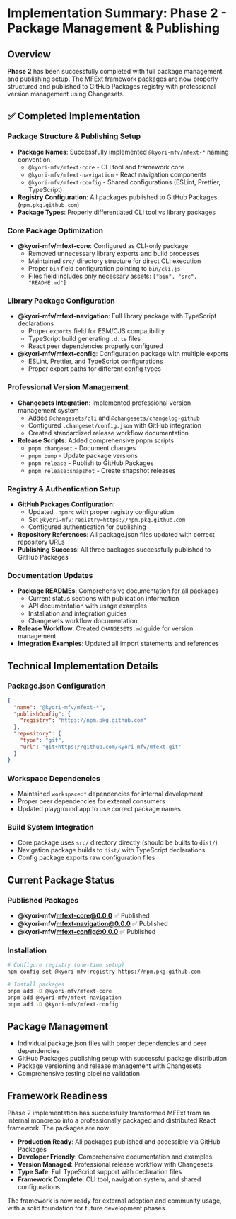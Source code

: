 # Implementation Summary: Phase 2 - Package Management & Publishing

## Overview
**Phase 2** has been successfully completed with full package management and publishing setup. The MFExt framework packages are now properly structured and published to GitHub Packages registry with professional version management using Changesets.

## ✅ Completed Implementation

### Package Structure & Publishing Setup
- **Package Names**: Successfully implemented `@kyori-mfv/mfext-*` naming convention
  - `@kyori-mfv/mfext-core` - CLI tool and framework core
  - `@kyori-mfv/mfext-navigation` - React navigation components
  - `@kyori-mfv/mfext-config` - Shared configurations (ESLint, Prettier, TypeScript)
- **Registry Configuration**: All packages published to GitHub Packages (`npm.pkg.github.com`)
- **Package Types**: Properly differentiated CLI tool vs library packages

### Core Package Optimization
- **@kyori-mfv/mfext-core**: Configured as CLI-only package
  - Removed unnecessary library exports and build processes
  - Maintained `src/` directory structure for direct CLI execution
  - Proper `bin` field configuration pointing to `bin/cli.js`
  - Files field includes only necessary assets: `["bin", "src", "README.md"]`

### Library Package Configuration
- **@kyori-mfv/mfext-navigation**: Full library package with TypeScript declarations
  - Proper `exports` field for ESM/CJS compatibility
  - TypeScript build generating `.d.ts` files
  - React peer dependencies properly configured
- **@kyori-mfv/mfext-config**: Configuration package with multiple exports
  - ESLint, Prettier, and TypeScript configurations
  - Proper export paths for different config types

### Professional Version Management
- **Changesets Integration**: Implemented professional version management system
  - Added `@changesets/cli` and `@changesets/changelog-github`
  - Configured `.changeset/config.json` with GitHub integration
  - Created standardized release workflow documentation
- **Release Scripts**: Added comprehensive pnpm scripts
  - `pnpm changeset` - Document changes
  - `pnpm bump` - Update package versions
  - `pnpm release` - Publish to GitHub Packages
  - `pnpm release:snapshot` - Create snapshot releases

### Registry & Authentication Setup
- **GitHub Packages Configuration**: 
  - Updated `.npmrc` with proper registry configuration
  - Set `@kyori-mfv:registry=https://npm.pkg.github.com`
  - Configured authentication for publishing
- **Repository References**: All package.json files updated with correct repository URLs
- **Publishing Success**: All three packages successfully published to GitHub Packages

### Documentation Updates
- **Package READMEs**: Comprehensive documentation for all packages
  - Current status sections with publication information
  - API documentation with usage examples
  - Installation and integration guides
  - Changesets workflow documentation
- **Release Workflow**: Created `CHANGESETS.md` guide for version management
- **Integration Examples**: Updated all import statements and references

## Technical Implementation Details

### Package.json Configuration
```json
{
  "name": "@kyori-mfv/mfext-*",
  "publishConfig": {
    "registry": "https://npm.pkg.github.com"
  },
  "repository": {
    "type": "git",
    "url": "git+https://github.com/kyori-mfv/mfext.git"
  }
}
```

### Workspace Dependencies
- Maintained `workspace:*` dependencies for internal development
- Proper peer dependencies for external consumers
- Updated playground app to use correct package names

### Build System Integration
- Core package uses `src/` directory directly (should be builts to `dist/`)
- Navigation package builds to `dist/` with TypeScript declarations
- Config package exports raw configuration files

## Current Package Status

### Published Packages
- **@kyori-mfv/mfext-core@0.0.0** ✅ Published
- **@kyori-mfv/mfext-navigation@0.0.0** ✅ Published  
- **@kyori-mfv/mfext-config@0.0.0** ✅ Published

### Installation
```bash
# Configure registry (one-time setup)
npm config set @kyori-mfv:registry https://npm.pkg.github.com

# Install packages
pnpm add -D @kyori-mfv/mfext-core
pnpm add @kyori-mfv/mfext-navigation  
pnpm add -D @kyori-mfv/mfext-config
```

## Package Management
- Individual package.json files with proper dependencies and peer dependencies
- GitHub Packages publishing setup with successful package distribution
- Package versioning and release management with Changesets
- Comprehensive testing pipeline validation

## Framework Readiness
Phase 2 implementation has successfully transformed MFExt from an internal monorepo into a professionally packaged and distributed React framework. The packages are now:

- **Production Ready**: All packages published and accessible via GitHub Packages
- **Developer Friendly**: Comprehensive documentation and examples
- **Version Managed**: Professional release workflow with Changesets
- **Type Safe**: Full TypeScript support with declaration files
- **Framework Complete**: CLI tool, navigation system, and shared configurations

The framework is now ready for external adoption and community usage, with a solid foundation for future development phases.